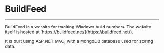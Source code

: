 # BuildFeed #
----------

BuildFeed is a website for tracking Windows build numbers. The website itself is hosted at [https://buildfeed.net/](https://buildfeed.net/).

It is built using ASP.NET MVC, with a MongoDB database used for storing data.